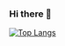 ### Hi there 👋

[![Top Langs](https://github-readme-stats.vercel.app/api/top-langs/?username=ro1l&layout=compact＆bg_color＝121212)](https://github.com/anuraghazra/github-readme-stats)

